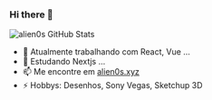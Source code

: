 ### Hi there 👋

![alien0s GitHub Stats](https://github-readme-stats.vercel.app/api?username=alien0s&show_icons=true&show=contribs,prs&theme=algolia&locale=pt-BR&border_radius=4&hide_border=true&count_private=true)

- 🔭 Atualmente trabalhando com React, Vue ...
- 🌱 Estudando Nextjs ...
- 📫 Me encontre em [alien0s.xyz](https://alien0s.xyz)
- ⚡ Hobbys: Desenhos, Sony Vegas, Sketchup 3D
